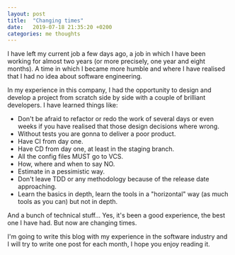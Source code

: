 ```yaml
---
layout: post
title:  "Changing times"
date:   2019-07-18 21:35:20 +0200
categories: me thoughts
---
```

I have left my current job a few days ago, a job in which I have been working for almost two years (or more precisely, one year and eight months). A time in which I became more humble and where I have realised that I had no idea about software engineering.

In my experience in this company, I had the opportunity to design and develop a project from scratch side by side with a couple of brilliant developers. I have learned things like:

* Don't be afraid to refactor or redo the work of several days or even weeks if you have realised that those design decisions where wrong.
* Without tests you are gonna to deliver a poor product.
* Have CI from day one.
* Have CD from day one, at least in the staging branch.
* All the config files MUST go to VCS.
* How, where and when to say NO.
* Estimate in a pessimistic way.
* Don't leave TDD or any methodology because of the release date approaching.
* Learn the basics in depth, learn the tools in a "horizontal" way (as much tools as you can) but not in depth.

And a bunch of technical stuff... Yes, it's been a good experience, the best one I have had. But now are changing times.

I'm going to write this blog with my experience in the software industry and I will try to write one post for each month, I hope you enjoy reading it.
